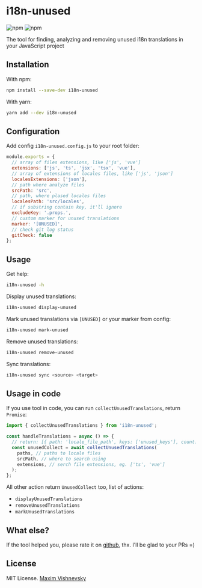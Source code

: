 # i18n-unused

![npm](https://img.shields.io/npm/v/i18n-unused?color=red&label=version)
![npm](https://img.shields.io/npm/dw/i18n-unused?color=green)

The tool for finding, analyzing and removing unused i18n translations in your JavaScript project

## Installation

With npm:
```bash
npm install --save-dev i18n-unused
```

With yarn:
```bash
yarn add --dev i18n-unused
```

## Configuration

Add config `i18n-unused.config.js` to your root folder:

```javascript
module.exports = {
  // array of files extensions, like ['js', 'vue']
  extensions: ['js', 'ts', 'jsx', 'tsx', 'vue'],
  // array of extensions of locales files, like ['js', 'json']
  localesExtensions: ['json'],
  // path where analyze files
  srcPath: 'src',
  // path, where plased locales files
  localesPath: 'src/locales',
  // if substring contain key, it'll ignore
  excludeKey: '.props.',
  // custom marker for unused translations
  marker: '[UNUSED]',
  // check git log status
  gitCheck: false
};
```

## Usage

Get help:
```bash
i18n-unused -h
```

Display unused translations:
```bash
i18n-unused display-unused
```

Mark unused translations via `[UNUSED]` or your marker from config:
```bash
i18n-unused mark-unused
```

Remove unused translations:
```bash
i18n-unused remove-unused
```

Sync translations:
```bash
i18n-unused sync <source> <target>
```

## Usage in code

If you use tool in code, you can run `collectUnusedTranslations`, return `Promise`:

```javascript
import { collectUnusedTranslations } from 'i18n-unused';

const handleTranslations = async () => {
  // return: [{ path: 'locale_file_path', keys: ['unused_keys'], count: 0 }]
  const unusedCollect = await collectUnusedTranslations(
    paths, // paths to locale files
    srcPath, // where to search using
    extensions, // serch file extensions, eg. ['ts', 'vue']
  );
};
```

All other action return `UnusedCollect` too, list of actions:
  - `displayUnusedTranslations`
  - `removeUnusedTranslations`
  - `markUnusedTranslations`

## What else?

If the tool helped you, please rate it on [github](https://github.com/mxmvshnvsk/i18n-unused), thx. I'll be glad to your PRs =)

## License

MIT License. [Maxim Vishnevsky](https://github.com/mxmvshnvsk)
